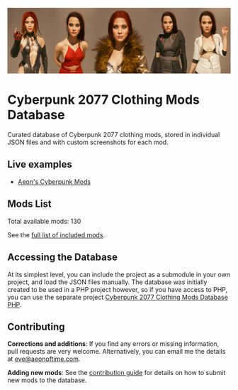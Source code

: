 ![](docs/github_banner.jpg)

# Cyberpunk 2077 Clothing Mods Database

Curated database of Cyberpunk 2077 clothing mods, stored in individual JSON files
and with custom screenshots for each mod.

## Live examples

- [Aeon's Cyberpunk Mods][]

## Mods List

Total available mods: 130

See the [full list of included mods](mods-list.md).  

## Accessing the Database

At its simplest level, you can include the project as a submodule in your own
project, and load the JSON files manually. The database was initially created
to be used in a PHP project however, so if you have access to PHP, you can
use the separate project [Cyberpunk 2077 Clothing Mods Database PHP][].

## Contributing

**Corrections and additions**: If you find any errors or missing information,
pull requests are very welcome. Alternatively, you can email me the details at
[eve@aeonoftime.com](mailto:eve@aeonoftime.com).

**Adding new mods**: See the [contribution guide](docs/contributing-mods.md) for details 
on how to submit new mods to the database.


[Cyberpunk 2077 Clothing Mods Database PHP]: https://github.com/Mistralys/cyberpunk-mod-db-php
[Aeon's Cyberpunk Mods]: https://aeonoftime.com/?article=2024-08-06-cyberpunk-clothing-mods&page=article